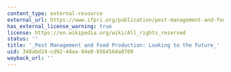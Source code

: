 ```yaml
---
content_type: external-resource
external_url: https://www.ifpri.org/publication/pest-management-and-food-production
has_external_license_warning: true
license: https://en.wikipedia.org/wiki/All_rights_reserved
status: ''
title: '_Pest Management and Food Production: Looking to the Future_'
uid: 348abd24-cd92-44aa-94e0-b564564a0709
wayback_url: ''
---
```

